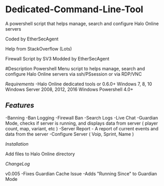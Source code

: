 # Dedicated-Command-Line-Tool
A powershell script that helps manage, search and configure Halo Online servers 

Coded by EtherSecAgent 

Help from StackOverflow (Lots) 

Firewall Script by SV3 Modded by EtherSecAgent

#Description
Powershell Menu script to helps manage, search and configure Halo Online servers via ssh/PSsession or via RDP/VNC

*Requirements* 
-Halo Online dedicated tools or 0.6.0+
Windows 7, 8, 10
Windows Server 2008, 2012, 2016 
Windows Powershell 4.0+





*Features*
----------------------------------
-Banning
-Ban Logging
-Firewall Ban
-Search Logs
-Live Chat 
-Guardian Mode, checks if server is running, and displays data from server ( player count, map, variant, etc ) 
-Server Report - A report of current events and data from the server 
-Configure Server ( Voip, Sprint, Name )


*Installation* 

Add files to Halo Online directory 

*ChangeLog*

v0.005
-Fixes Guardian Cache Issue
-Adds "Running Since" to Guardian Mode
